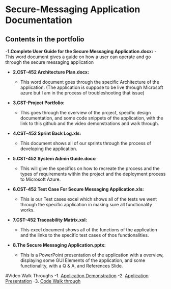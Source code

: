 # Secure-Messaging Application Documentation
## Contents in the portfolio

-**1.Complete User Guide for the Secure Messaging Application.docx:** 
    - This word document gives a guide on how a user can operate and go through the secure messaging application

- **2.CST-452 Architecture Plan.docx:** 
    - This word document goes through the specific Architecture of the application. (The application is suppose to be live through Microsoft azure but I am in the process of troubleshooting that issue)

- **3.CST-Project Portfolio:** 
    - This goes through the overview of the project, specific design documentation, and some code snippets of the application, with the link to this github and the video demonstrations and walk through.

- **4.CST-452 Sprint Back Log.xls:** 
    - This document shows all of our sprints through the process of developing the application.

- **5.CST-452 System Admin Guide.docx:** 
    - This will give the specifics on how to recreate the process and the types of requirements within the project and the deployment process to Microsoft Azure.

- **6.CST-452 Test Case For Secure Messaging Application.xls:** 
    - This is our Test cases excel which shows all of the tests we went through the specific application in making sure all functionality works.

- **7.CST-452 Traceability Matrix.xsl:** 
    - This excel document shows all of the functions of the application and the links to the specific test cases of thos functionalities. 

- **8.The Secure Messaging Application.pptx:**
    - This is a PowerPoint presentation of the application with a overview, displaying some GUI Elements of the application, and some functionality, with a Q & A, and References Slide.
 
#Video Walk Throughs
-1. [Application Demonstration](https://www.loom.com/share/8b60bf866157403c9276e63c700466af?sid=fdec6e13-c005-43c7-9474-a5c650086a3f)
-2. [Application Presentation](https://www.loom.com/share/d99fe2a49ec4490c81d156c5e3da10b5?sid=62d06b75-e425-4bba-beda-d949034dc6d3)
-3. [Code Walk through](https://www.loom.com/share/7b81ec2b97b5403c8b0c28126ce29fd3?sid=a6b6fce9-5614-480f-807c-efb91704f794)
